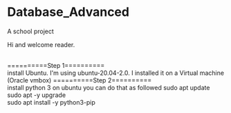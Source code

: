 # Database_Advanced
A school project

Hi and welcome reader. 

<br>
==========Step 1==========
<br>
install Ubuntu. I'm using ubuntu-20.04-2.0. I installed it on a Virtual machine (Oracle vmbox)
==========Step 2==========
<br>
install python 3 on ubuntu you can do that as followed
sudo apt update
<br>
sudo apt -y upgrade
<br>
sudo apt install -y python3-pip
